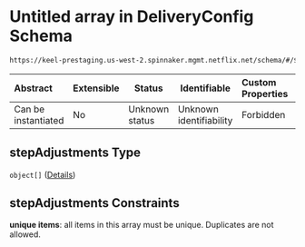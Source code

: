 # Untitled array in DeliveryConfig Schema

```txt
https://keel-prestaging.us-west-2.spinnaker.mgmt.netflix.net/schema/#/$defs/StepScalingPolicy/properties/stepAdjustments
```




| Abstract            | Extensible | Status         | Identifiable            | Custom Properties | Additional Properties | Access Restrictions | Defined In                                                    |
| :------------------ | ---------- | -------------- | ----------------------- | :---------------- | --------------------- | ------------------- | ------------------------------------------------------------- |
| Can be instantiated | No         | Unknown status | Unknown identifiability | Forbidden         | Allowed               | none                | [keel.schema.json\*](keel.schema.json "open original schema") |

## stepAdjustments Type

`object[]` ([Details](keel-defs-stepadjustment.md))

## stepAdjustments Constraints

**unique items**: all items in this array must be unique. Duplicates are not allowed.
